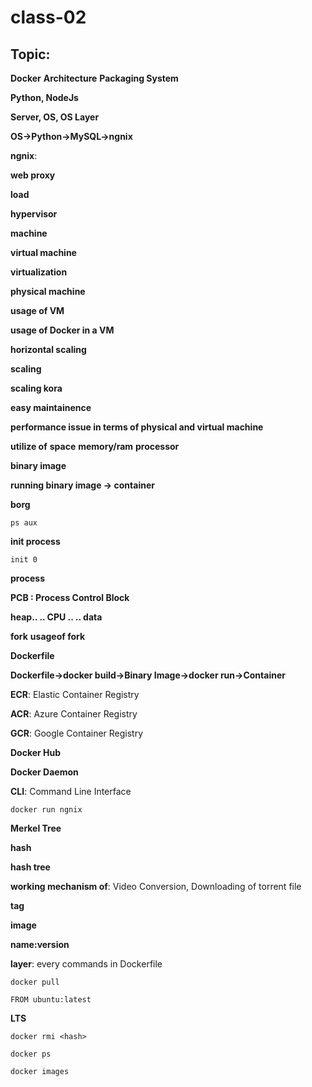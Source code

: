 # class-02

## Topic: 
**Docker**
		**Architecture**
		**Packaging System**

**Python, NodeJs**

**Server, OS, OS Layer**

**OS->Python->MySQL->ngnix**

**ngnix**:

**web proxy**

**load**

**hypervisor**

**machine**

**virtual machine**

**virtualization**

**physical machine**

**usage of VM**

**usage of Docker in a VM**

**horizontal scaling**

**scaling**

**scaling kora**

**easy maintainence**

**performance issue in terms of physical and virtual machine**

**utilize of**
		**space**
		**memory/ram**
		**processor**

**binary image**

**running binary image -> container**

**borg**

```ps aux```

**init process**

```init 0```

**process**

**PCB : Process Control Block**

**heap.. .. CPU .. .. data**

**fork** 
		**usageof fork**

**Dockerfile**

**Dockerfile->docker build->Binary Image->docker run->Container**

**ECR**: Elastic Container Registry

**ACR**: Azure Container Registry

**GCR**: Google Container Registry

**Docker Hub**

**Docker Daemon**

**CLI**: Command Line Interface

```docker run ngnix```

**Merkel Tree**

**hash**

**hash tree**

**working mechanism of**: Video Conversion, Downloading of torrent file

**tag**

**image**

**name:version**

**layer**: every commands in Dockerfile

```docker pull```

```FROM ubuntu:latest```

**LTS**

```docker rmi <hash>```

```docker ps```

```docker images```





